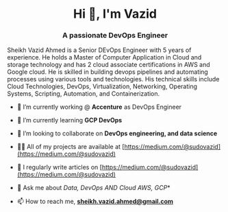 
<h1 align="center">Hi 👋, I'm Vazid</h1>
<h3 align="center">A passionate DevOps Engineer</h3>


<P>Sheikh Vazid Ahmed is a Senior DEvOps Engineer with 5 years of experience. He holds a Master of Computer Application in Cloud and storage technology and has 2 cloud associate certifications in AWS and Google cloud. He is skilled in building devops pipelines and automating processes using various tools and technologies. His technical skills include Cloud Technologies, DevOps, Virtualization, Networking, Operating Systems, Scripting, Automation, and Containerization.</p>


- 🔭 I’m currently working @ **Accenture** as DevOps Engineer 

- 🌱 I’m currently learning **GCP DevOps**

- 👯 I’m looking to collaborate on **DevOps engineering, and data science**

- 👨‍💻 All of my projects are available at [https://medium.com/@sudovazid](https://medium.com/@sudovazid)

- 📝 I regularly write articles on [https://medium.com/@sudovazid](https://medium.com/@sudovazid)

- 💬 Ask me about *Data, DevOps AND Cloud AWS, GCP**

- 📫 How to reach me, **sheikh.vazid.ahmed@gmail.com**

